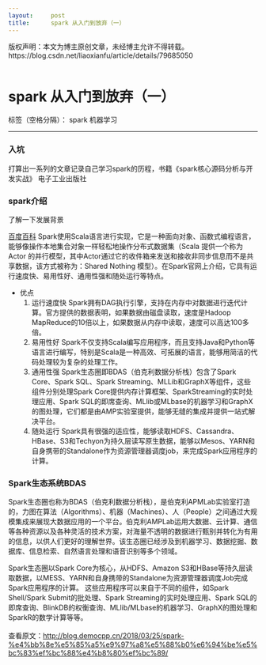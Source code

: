```yaml
---
layout:     post
title:      spark 从入门到放弃（一）
---
```

<div id="article_content" class="article_content clearfix csdn-tracking-statistics" data-pid="blog" data-mod="popu_307" data-dsm="post">
								<div class="article-copyright">
					版权声明：本文为博主原创文章，未经博主允许不得转载。					https://blog.csdn.net/liaoxianfu/article/details/79685050				</div>
								            <link rel="stylesheet" href="https://csdnimg.cn/release/phoenix/template/css/ck_htmledit_views-f76675cdea.css">
						<div class="htmledit_views" id="content_views">
                <pre></pre><h1>spark 从入门到放弃（一）</h1>

标签（空格分隔）： spark  机器学习

<hr><h3>入坑</h3>

打算出一系列的文章记录自己学习spark的历程，书籍《spark核心源码分析与开发实战》 电子工业出版社

<h3>spark介绍</h3>

了解一下发展背景

<a href="https://baike.baidu.com/item/SPARK/2229312?fr=aladdin" rel="nofollow">百度百科</a>
Spark使用Scala语言进行实现，它是一种面向对象、函数式编程语言，能够像操作本地集合对象一样轻松地操作分布式数据集（Scala 提供一个称为 Actor 的并行模型，其中Actor通过它的收件箱来发送和接收非同步信息而不是共享数据，该方式被称为：Shared Nothing 模型）。在Spark官网上介绍，它具有运行速度快、易用性好、通用性强和随处运行等特点。
* 优点
    1. 运行速度快
   Spark拥有DAG执行引擎，支持在内存中对数据进行迭代计算。官方提供的数据表明，如果数据由磁盘读取，速度是Hadoop MapReduce的10倍以上，如果数据从内存中读取，速度可以高达100多倍。
    2. 易用性好
Spark不仅支持Scala编写应用程序，而且支持Java和Python等语言进行编写，特别是Scala是一种高效、可拓展的语言，能够用简洁的代码处理较为复杂的处理工作。
    3. 通用性强
Spark生态圈即BDAS（伯克利数据分析栈）包含了Spark Core、Spark SQL、Spark Streaming、MLLib和GraphX等组件，这些组件分别处理Spark Core提供内存计算框架、SparkStreaming的实时处理应用、Spark SQL的即席查询、MLlib或MLbase的机器学习和GraphX的图处理，它们都是由AMP实验室提供，能够无缝的集成并提供一站式解决平台。
    4. 随处运行
Spark具有很强的适应性，能够读取HDFS、Cassandra、HBase、S3和Techyon为持久层读写原生数据，能够以Mesos、YARN和自身携带的Standalone作为资源管理器调度job，来完成Spark应用程序的计算。

<h3>Spark生态系统BDAS</h3>

Spark生态圈也称为BDAS（伯克利数据分析栈），是伯克利APMLab实验室打造的，力图在算法（Algorithms）、机器（Machines）、人（People）之间通过大规模集成来展现大数据应用的一个平台。伯克利AMPLab运用大数据、云计算、通信等各种资源以及各种灵活的技术方案，对海量不透明的数据进行甄别并转化为有用的信息，以供人们更好的理解世界。该生态圈已经涉及到机器学习、数据挖掘、数据库、信息检索、自然语言处理和语音识别等多个领域。

Spark生态圈以Spark Core为核心，从HDFS、Amazon S3和HBase等持久层读取数据，以MESS、YARN和自身携带的Standalone为资源管理器调度Job完成Spark应用程序的计算。 这些应用程序可以来自于不同的组件，如Spark Shell/Spark Submit的批处理、Spark Streaming的实时处理应用、Spark SQL的即席查询、BlinkDB的权衡查询、MLlib/MLbase的机器学习、GraphX的图处理和SparkR的数学计算等等。<br><br>查看原文：<a href="http://blog.democpp.cn/2018/03/25/spark-%E4%BB%8E%E5%85%A5%E9%97%A8%E5%88%B0%E6%94%BE%E5%BC%83%EF%BC%88%E4%B8%80%EF%BC%89/" rel="nofollow">http://blog.democpp.cn/2018/03/25/spark-%e4%bb%8e%e5%85%a5%e9%97%a8%e5%88%b0%e6%94%be%e5%bc%83%ef%bc%88%e4%b8%80%ef%bc%89/</a>            </div>
                </div>